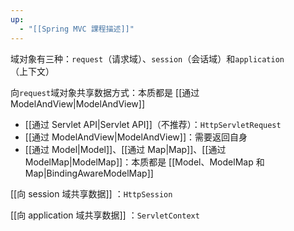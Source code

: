 ```yaml
---
up:
  - "[[Spring MVC 課程描述]]"
---
```

域对象有三种：`request`（请求域）、`session`（会话域）和`application`（上下文）

向`request`域对象共享数据方式：本质都是 [[通过 ModelAndView|ModelAndView]]

- [[通过 Servlet API|Servlet API]]（不推荐）：`HttpServletRequest`
- [[通过 ModelAndView|ModelAndView]]：需要返回自身
- [[通过 Model|Model]]、[[通过 Map|Map]]、[[通过 ModelMap|ModelMap]]：本质都是 [[Model、ModelMap 和 Map|BindingAwareModelMap]]

[[向 session 域共享数据]] ：`HttpSession`

[[向 application 域共享数据]] ：`ServletContext`